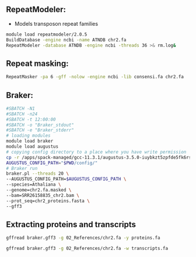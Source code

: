 

## RepeatModeler:

* Models transposon repeat families	
```bash
module load repeatmodeler/2.0.5
BuildDatabase -engine ncbi -name ATNDB chr2.fa 
RepeatModeler -database ATNDB -engine ncbi -threads 36 >& rm.log&
```
## Repeat masking:

```bash
RepeatMasker -pa 6 -gff -nolow -engine ncbi -lib consensi.fa chr2.fa
```

## Braker:

```bash
#SBATCH -N1
#SBATCH -n24
#SBATCH -t 12:00:00
#SBATCH -o "Braker_stdout"
#SBATCH -e "Braker_stderr"
# loading modules
module load braker
module load augustus
# copying config directory to a place where you have write permission
cp -r /apps/spack-managed/gcc-11.3.1/augustus-3.5.0-iuybkzt5zpfde5fk6rscgs34ihug7htm/config .
AUGUSTUS_CONFIG_PATH="$PWD/config/"
# Braker run
braker.pl --threads 20 \
--AUGUSTUS_CONFIG_PATH=$AUGUSTUS_CONFIG_PATH \
--species=Athaliana \
--genome=chr2.fa.masked \
--bam=SRR26158835_chr2.bam \
--prot_seq=chr2_proteins.fasta \
--gff3
```

## Extracting proteins and transcripts
```bash
gffread braker.gff3 -g 02_References/chr2.fa -y proteins.fa

gffread braker.gff3 -g 02_References/chr2.fa -w transcripts.fa
```
